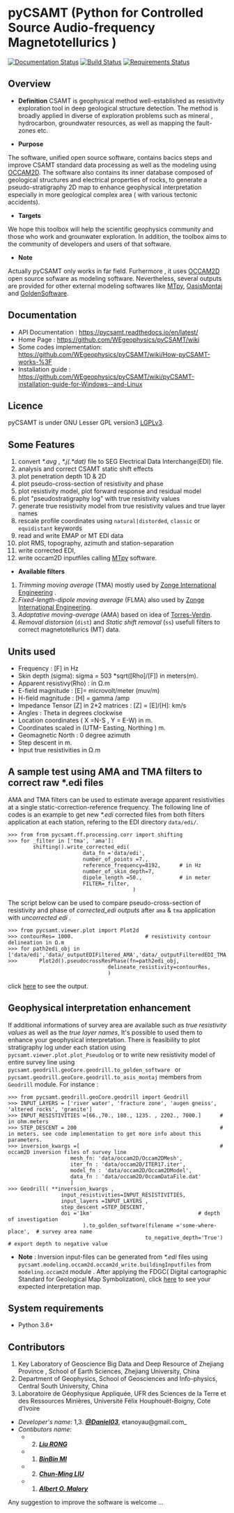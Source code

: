 # pyCSAMT (Python  for Controlled Source Audio-frequency Magnetotellurics )
[![Documentation Status](https://readthedocs.org/projects/pycsamt/badge/?version=latest)](https://pycsamt.readthedocs.io/en/latest/?badge=latest) [![Build Status](https://travis-ci.com/WEgeophysics/pyCSAMT.svg?branch=master)](https://travis-ci.com/WEgeophysics/pyCSAMT) [![Requirements Status](https://requires.io/github/WEgeophysics/pyCSAMT/requirements.svg?branch=master)](https://requires.io/github/WEgeophysics/pyCSAMT/requirements/?branch=master)
     


## Overview 

* **Definition**
CSAMT is geophysical method well-established  as resistivity exploration 
tool in deep geological structure detection. The method is broadly applied in  diverse of exploration problems such as mineral , hydrocarbon,  groundwater resources, 
as well as mapping the fault-zones etc. 

* **Purpose**

The software, unified open source software, contains bacics steps and improve CSAMT standard data processing as well as the modeling using [OCCAM2D](https://marineemlab.ucsd.edu/Projects/Occam/index.html).
The software also contains its inner database composed of geological structures and electrical properties of rocks, to generate  a pseudo-stratigraphy 2D map to enhance geophysical interpretation especially in more geological complex area ( with various tectonic accidents). 

* **Targets**

We hope this toolbox will help  the scientific geophysics community and those who work and grounwater exploration. In addition,  the toolbox aims  to the community of 
developers and users of that software.

 * **Note**
 
Actually pyCSAMT only works  in far field. Furhermore , it uses [OCCAM2D](https://marineemlab.ucsd.edu/Projects/Occam/index.html) open source sofware as modeling software. Nevertheless,
several  outputs are provided for other external modeling softwares like [MTpy](https://github.com/MTgeophysics/mtpy), [OasisMontaj](http://updates.geosoft.com/downloads/files/how-to-guides/Oasis_montaj_Gridding.pdf)
and [GoldenSoftware](https://www.goldensoftware.com/products/surfer).

## Documentation 
* API Documentation  : https://pycsamt.readthedocs.io/en/latest/
* Home Page : https://github.com/WEgeophysics/pyCSAMT/wiki
* Some codes implementation: https://github.com/WEgeophysics/pyCSAMT/wiki/How-pyCSAMT-works-%3F
* Installation guide : https://github.com/WEgeophysics/pyCSAMT/wiki/pyCSAMT-installation-guide-for-Windows--and-Linux


## Licence 
pyCSAMT is under GNU Lesser GPL version3 [LGPLv3](https://github.com/03-Daniel/pyCSAMT/blob/master/LICENSE.md).

## Some Features 
1. convert _*.avg_ , _*.j(.*dat)_ file  to SEG Electrical Data Interchange(EDI) file.
2. analysis and correct CSAMT static shift effects 
3. plot penetration depth 1D & 2D
4. plot pseudo-cross-section of resistivity and phase
4. plot resistivity model, plot forward response and residual model 
5. plot "pseudostratigraphy log" with true resistivity values 
6. generate true resistivity model from true resistivity values and true layer names 
7. rescale profile coordinates using  `natural|distorded`, `classic` or `equidistant` keywords 
8. read and write  EMAP or MT EDI data 
9. plot RMS, topography, azimuth and station-separation 
10. write corrected EDI,
11. write occam2D inputfiles calling [MTpy](https://github.com/MTgeophysics/mtpy.git) software. 

* **Available filters**
1. *Trimming moving average* (TMA) mostly used by [Zonge International Engineering](http://zonge.com/) .
2. *Fixed-length-dipole moving average* (FLMA) also used by [Zonge International Engineering](https://zonge.com.au/).
3. *Adaptative moving-average* (AMA) based on idea of [Torres-Verdin](https://sci-hub.se/http://dx.doi.org/10.1190/1.1443273).
4. *Removal distorsion* (`dist`)  and  *Static shift removal* (`ss`) usefull  filters to correct magnetotellurics (MT) data. 

## Units used    

* Frequency : [F] in Hz 
* Skin depth (sigma):  sigma  = 503 *sqrt([Rho]/[F]) in meters(m). 
* Apparent resistivy(Rho) : in Ω.m 
* E-field magnitude : [E]=  microvolt/meter (muv/m)
* H-field magnitude : [H] =  gamma /amp 
* Impedance Tensor [Z] in 2*2 matrices : [Z] = [E]/[H]:  km/s
* Angles : Theta in degrees clockwise 
* Location coordinates ( X =N-S , Y = E-W) in m. 
* Coordinates scaled in (UTM- Easting, Northing ) m. 
* Geomagnetic North : 0 degree azimuth 
* Step descent in m.
* Input true resistivities in Ω.m 

## A sample test using AMA and TMA  filters to correct raw *.edi files

AMA  and TMA filters can be used  to estimate average apparent resistivities at a single static-correction-reference frequency.
The following line of codes is an example to get new _*.edi_ corrected files from both filters application at each station,
refering to the EDI directory `data/edi/`.

```
>>> from from pycsamt.ff.processing.corr import shifting
>>> for _filter in ['tma', 'ama']:
        shifting().write_corrected_edi(
                        data_fn ='data/edi', 
                        number_of_points =7.,
                        reference_frequency=8192,      # in Hz
                        number_of_skin_depth=7,  
                        dipole_length =50.,            # in meter 
                        FILTER=_filter, 
                                        )
```
The script below can be used to compare pseudo-cross-section of resistivity and phase of _corrected_edi outputs_ after `ama` & `tma` application  with 
_uncorrected edi_ . 

```
>>> from pycsamt.viewer.plot import Plot2d
>>> contourRes= 1000.                       # resistivity contour delineation in Ω.m  
>>> for path2edi_obj in ['data/edi','data/_outputEDIFiltered_AMA','data/_outputFilteredEDI_TMA']:
>>>       Plot2d().pseudocrossResPhase(fn=path2edi_obj, 
                                delineate_resistivity=contourRes,
                                )

```
click [here](https://github.com/WEgeophysics/pyCSAMT/blob/master/quick_examples/filterstests.png) to see the output.

## Geophysical interpretation enhancement

If additional informations of survey area are available such as _true resistivity values_ as well as the _true layer names_, 
It's possible to used them to enhance your geophysical interpretation. There is feasibility to plot stratigraphy log 
under each station using `pycsamt.viewer.plot.plot_Pseudolog` or to write new resistivity model of entire survey line
using `pycsamt.geodrill.geoCore.geodrill.to_golden_software ` or `pycsamt.geodrill.geoCore.geodrill.to_asis_montaj` members from `Geodrill` module.
For instance :
 
```
>>> from pycsamt.geodrill.geoCore.geodrill import Geodrill 
>>> INPUT_LAYERS = ['river water', 'fracture zone', 'augen gneiss', 'altered rocks', 'granite']  
>>> INPUT_RESISTIVITIES =[66.,70., 180., 1235. , 2202., 7000.]      # in ohm.meters 
>>> STEP_DESCENT = 200                                              # in meters. see code implementation to get more info about this parameters. 
>>> inversion_kwargs =[                                             # occam2D inversion files of survey line
                    mesh_fn: 'data/occam2D/Occam2DMesh',
                    iter_fn : 'data/occam2D/ITER17.iter',
                    model_fn : 'data/occam2D/Occam2DModel',
                    data_fn : 'data/occam2D/OccamDataFile.dat'
                    ]                                 
>>> Geodrill( **inversion_kwargs , 
                 input_resistivities=INPUT_RESISTIVITIES, 
                 input_layers =INPUT_LAYERS ,
                 step_descent =STEP_DESCENT,
                 doi ='1km'                                  # depth of investigation 
                        ).to_golden_software(filename ='some-where-place',  # survey area name
                                            to_negative_depth='True')       # export depth to negative value

```
* **Note** : Inversion input-files can be generated from _*.edi_ files using `pycsamt.modeling.occam2d.occam2d_write.buildingInputfiles` from `modeling.occam2d` module . 
            After applying the FDGC( Digital cartographic Standard for Geological Map Symbolization), click [here](https://github.com/WEgeophysics/pyCSAMT/blob/master/quick_examples/wiki-images_quick_works/interpretation.PNG)  to see your expected interpretation map.


## System requirements 
* Python 3.6+ 

## Contributors
  
1. Key Laboratory of Geoscience Big Data and Deep Resource of Zhejiang Province , School of Earth Sciences, Zhejiang University, China
2. Department of Geophysics, School of Geosciences and Info-physics, Central South University, China
3. Laboratoire de Géophysique Appliquée, UFR des Sciences de la Terre et des Ressources Minières, Université Félix Houphouët-Boigny, Cote d'Ivoire

* _Developer's name_: 1,3. [_**@Daniel03**_](kkouao@zju.edu.cn), etanoyau@gmail.com_
* _Contibutors name_:
    * 2. [_**Liu RONG**_](liurongkaoyang@126.com) 
    * 1. [_**BinBin MI**_](mibinbin@zju.edu.cn)
    * 2. [_**Chun-Ming LIU**_](lifuming001@163.com)
    * 1. [_**Albert O. Malory**_](amalory@zju.edu.cn) 
    
Any suggestion to improve the software is welcome ...

